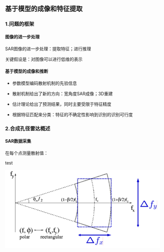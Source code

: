 ## 基于模型的成像和特征提取

### 1.问题的框架

#### 图像的进一步处理

SAR图像的进一步处理：提取特征；进行推理

关键假设是：对图像可以进行低维的表示

#### 基于模型的成像和推断

- 参数模型编码散射机制的先验信息

- 散射机制给出了新的方向：宽角度SAR成像；3D重建

- 估计理论给出了预测结果，同时主要受限于特征精度

- 根据特征匹配来分类：特征的不确定性影响到识别的识别可行度

### 2.合成孔径雷达概述

#### SAR数据采集

在每个点测量散射值：

test

![image-20210730004952486](基于模型的成像和特征提取.assets/image-20210730004952486.png)

